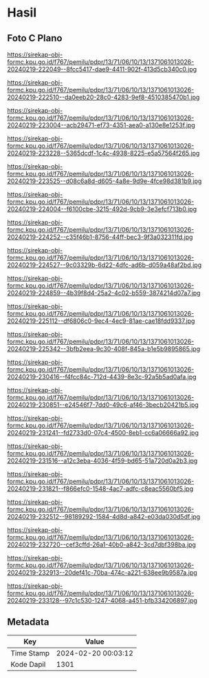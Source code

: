 # Hasil

## Foto C Plano

https://sirekap-obj-formc.kpu.go.id/f767/pemilu/pdpr/13/71/06/10/13/1371061013026-20240219-222049--8fcc5417-dae9-4411-902f-413d5cb340c0.jpg

https://sirekap-obj-formc.kpu.go.id/f767/pemilu/pdpr/13/71/06/10/13/1371061013026-20240219-222510--da0eeb20-28c0-4283-9ef8-4510385470b1.jpg

https://sirekap-obj-formc.kpu.go.id/f767/pemilu/pdpr/13/71/06/10/13/1371061013026-20240219-223004--acb29471-ef73-4351-aea0-a130e8e1253f.jpg

https://sirekap-obj-formc.kpu.go.id/f767/pemilu/pdpr/13/71/06/10/13/1371061013026-20240219-223228--5365dcdf-1c4c-4938-8225-e5a57564f265.jpg

https://sirekap-obj-formc.kpu.go.id/f767/pemilu/pdpr/13/71/06/10/13/1371061013026-20240219-223525--d08c6a8d-d605-4a8e-9d9e-4fce98d381b9.jpg

https://sirekap-obj-formc.kpu.go.id/f767/pemilu/pdpr/13/71/06/10/13/1371061013026-20240219-224004--f6100cbe-3215-492d-9cb9-3e3efcf713b0.jpg

https://sirekap-obj-formc.kpu.go.id/f767/pemilu/pdpr/13/71/06/10/13/1371061013026-20240219-224252--c35f46b1-8756-44ff-bec3-9f3a032311fd.jpg

https://sirekap-obj-formc.kpu.go.id/f767/pemilu/pdpr/13/71/06/10/13/1371061013026-20240219-224527--9c03329b-6d22-4dfc-ad6b-d059a48af2bd.jpg

https://sirekap-obj-formc.kpu.go.id/f767/pemilu/pdpr/13/71/06/10/13/1371061013026-20240219-224859--4b39f8d4-25a2-4c02-b559-3874214d07a7.jpg

https://sirekap-obj-formc.kpu.go.id/f767/pemilu/pdpr/13/71/06/10/13/1371061013026-20240219-225112--df6806c0-9ec4-4ec9-81ae-cae18fdd9337.jpg

https://sirekap-obj-formc.kpu.go.id/f767/pemilu/pdpr/13/71/06/10/13/1371061013026-20240219-225342--3bfb2eea-9c30-408f-845a-b1e5b9895865.jpg

https://sirekap-obj-formc.kpu.go.id/f767/pemilu/pdpr/13/71/06/10/13/1371061013026-20240219-230416--f4fcc84c-712d-4439-8e3c-92a5b5ad0afa.jpg

https://sirekap-obj-formc.kpu.go.id/f767/pemilu/pdpr/13/71/06/10/13/1371061013026-20240219-230851--e24546f7-7dd0-49c6-af46-3becb20421b5.jpg

https://sirekap-obj-formc.kpu.go.id/f767/pemilu/pdpr/13/71/06/10/13/1371061013026-20240219-231241--fd2733d0-07c4-4500-8eb1-cc6a06666a92.jpg

https://sirekap-obj-formc.kpu.go.id/f767/pemilu/pdpr/13/71/06/10/13/1371061013026-20240219-231516--a12c3eba-4036-4f59-bd65-51a720d0a2b3.jpg

https://sirekap-obj-formc.kpu.go.id/f767/pemilu/pdpr/13/71/06/10/13/1371061013026-20240219-231821--f866efc0-1548-4ac7-adfc-c8eac5560bf5.jpg

https://sirekap-obj-formc.kpu.go.id/f767/pemilu/pdpr/13/71/06/10/13/1371061013026-20240219-232512--98189292-1584-4d8d-a842-e03da030d5df.jpg

https://sirekap-obj-formc.kpu.go.id/f767/pemilu/pdpr/13/71/06/10/13/1371061013026-20240219-232720--cef3cffd-26a1-40b0-a842-3cd7dbf398ba.jpg

https://sirekap-obj-formc.kpu.go.id/f767/pemilu/pdpr/13/71/06/10/13/1371061013026-20240219-232913--20def41c-70ba-474c-a221-638ee9b9587a.jpg

https://sirekap-obj-formc.kpu.go.id/f767/pemilu/pdpr/13/71/06/10/13/1371061013026-20240219-233128--97c1c530-1247-4068-a451-bfb334206897.jpg


## Metadata

| Key        | Value               |
| ---------- | ------------------- |
| Time Stamp | 2024-02-20 00:03:12 |
| Kode Dapil | 1301                |



